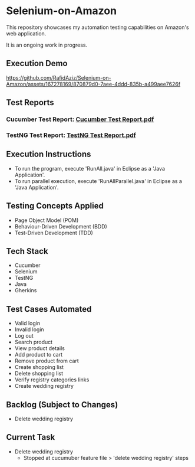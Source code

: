 # Selenium-on-Amazon
This repository showcases my automation testing capabilities on Amazon's web application. 

It is an ongoing work in progress.

## Execution Demo
https://github.com/RafidAziz/Selenium-on-Amazon/assets/167278169/870879d0-7aee-4ddd-835b-a499aee7626f

## Test Reports
### Cucumber Test Report: [Cucumber Test Report.pdf](https://github.com/user-attachments/files/16229646/Cucumber.Test.Report.pdf)

### TestNG Test Report: [TestNG Test Report.pdf](https://github.com/user-attachments/files/16229675/TestNG.Test.Report.pdf)

## Execution Instructions
- To run the program, execute 'RunAll.java' in Eclipse as a 'Java Application'.
- To run parallel execution, execute 'RunAllParallel.java' in Eclipse as a 'Java Application'.

## Testing Concepts Applied
- Page Object Model (POM)
- Behaviour-Driven Development (BDD)
- Test-Driven Development (TDD)

## Tech Stack
- Cucumber
- Selenium
- TestNG
- Java
- Gherkins 

## Test Cases Automated
- Valid login
- Invalid login
- Log out
- Search product
- View product details
- Add product to cart
- Remove product from cart
- Create shopping list
- Delete shopping list
- Verify registry categories links
- Create wedding registry

## Backlog (Subject to Changes)
- Delete wedding registry

## Current Task 
- Delete wedding registry
  - Stopped at cucumuber feature file > 'delete wedding registry' steps

